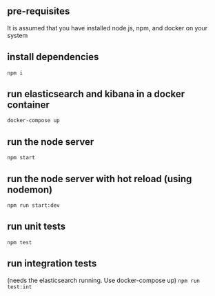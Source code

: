 ## pre-requisites
It is assumed that you have installed node.js, npm, and docker on your system

## install dependencies
```npm i```

## run elasticsearch and kibana in a docker container
```docker-compose up```

## run the node server
```npm start```

## run the node server with hot reload (using nodemon)
```npm run start:dev```

## run unit tests
```npm test```

## run integration tests
(needs the elasticsearch running. Use docker-compose up)
```npm run test:int```